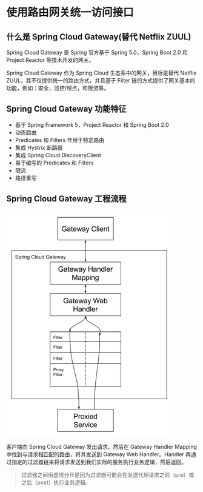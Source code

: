 # 使用路由网关统一访问接口

## 什么是 Spring Cloud Gateway(替代 Netflix ZUUL)

Spring Cloud Gateway 是 Spring 官方基于 Spring 5.0，Spring Boot 2.0 和 Project Reactor 等技术开发的网关。

Spring Cloud Gateway 作为 Spring Cloud 生态系中的网关，目标是替代 Netflix ZUUL，其不仅提供统一的路由方式，并且基于 Filter 链的方式提供了网关基本的功能，例如：安全，监控/埋点，和限流等。

## Spring Cloud Gateway 功能特征

- 基于 Spring Framework 5，Project Reactor 和 Spring Boot 2.0
- 动态路由
- Predicates 和 Filters 作用于特定路由
- 集成 Hystrix 断路器
- 集成 Spring Cloud DiscoveryClient
- 易于编写的 Predicates 和 Filters
- 限流
- 路径重写

## Spring Cloud Gateway 工程流程

![](pics/Gateway-workflow.jpg)

客户端向 Spring Cloud Gateway 发出请求。然后在 Gateway Handler Mapping 中找到与请求相匹配的路由，将其发送到 Gateway Web Handler。Handler 再通过指定的过滤器链来将请求发送到我们实际的服务执行业务逻辑，然后返回。

>过滤器之间用虚线分开是因为过滤器可能会在发送代理请求之前（pre）或之后（post）执行业务逻辑。